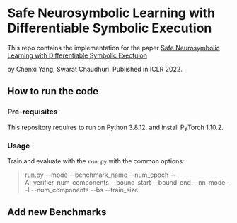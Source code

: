 # Safe Neurosymbolic Learning with Differentiable Symbolic Execution

This repo contains the implementation for the paper [Safe Neurosymbolic Learning with Differentiable Symbolic Exectuion](https://openreview.net/forum?id=NYBmJN4MyZ) 

by Chenxi Yang, Swarat Chaudhuri. Published in ICLR 2022.


## How to run the code
### Pre-requisites
This repository requires to run on Python 3.8.12. and install PyTorch 1.10.2.

### Usage
Train and evaluate with the `run.py` with the common options:

> run.py
>   --mode
>   --benchmark_name
>   --num_epoch
>   --AI_verifier_num_components
>   --bound_start
>   --bound_end
>   --nn_mode
>   --l
>   --num_components
>   --bs
>   --train_size


## Add new Benchmarks

